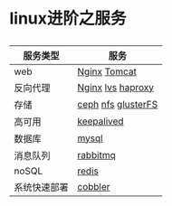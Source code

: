 # linux进阶之服务

##

| 服务类型     | 服务                                      |
| ------------ | ----------------------------------------- |
| web          | [Nginx](nginx)  [Tomcat]()                |
| 反向代理     | [Nginx](nginx)  [lvs]()  [haproxy]()      |
| 存储         | [ceph]()  [nfs]() [glusterFS](glusterFS/) |
| 高可用       | [keepalived]()                            |
| 数据库       | [mysql](mysql/)                           |
| 消息队列     | [rabbitmq]()                              |
| noSQL        | [redis](redis/)                           |
| 系统快速部署 | [cobbler](cobbler/)                       |








